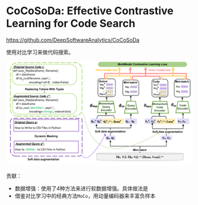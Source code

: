 # CoCoSoDa: Effective Contrastive Learning for Code Search

https://github.com/DeepSoftwareAnalytics/CoCoSoDa

使用对比学习来做代码搜索。

![image-20240613201040839](image-20240613201040839.png)

贡献：

- 数据增强：使用了4种方法来进行软数据增强。具体做法是
- 借鉴对比学习中的经典方法`MoCo`，用动量编码器来丰富负样本